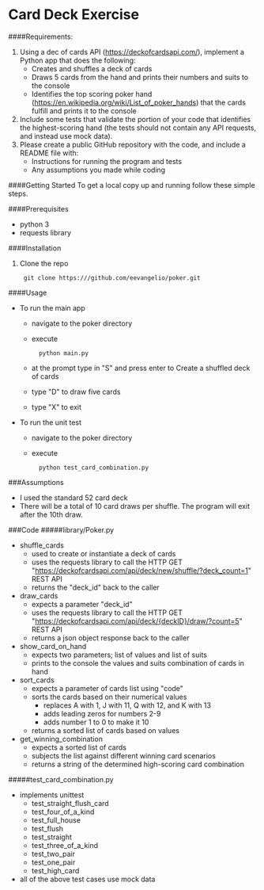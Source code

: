 # Card Deck Exercise

####Requirements:
1. Using a dec of cards API (https://deckofcardsapi.com/), implement a Python app that does the following:
    - Creates and shuffles a deck of cards 
    - Draws 5 cards from the hand and prints their numbers and suits to the console 
    - Identifies the top scoring poker hand (https://en.wikipedia.org/wiki/List_of_poker_hands) that the cards fulfill and prints it to the console
2. Include some tests that validate the portion of your code that identifies the highest-scoring hand (the tests should not contain any API requests, and instead use mock data).
3. Please create a public GitHub repository with the code, and include a README file with:
    - Instructions for running the program and tests
    - Any assumptions you made while coding
    
####Getting Started
To get a local copy up and running follow these simple steps.

####Prerequisites
- python 3
- requests library

####Installation
1. Clone the repo

        git clone https:///github.com/eevangelio/poker.git

####Usage
- To run the main app
    - navigate to the poker directory
    - execute 

            python main.py
        
    - at the prompt type in "S" and press enter to Create a shuffled deck of cards
    - type "D" to draw five cards
    - type "X" to exit
- To run the unit test
    - navigate to the poker directory
    - execute 
    
            python test_card_combination.py

###Assumptions
- I used the standard 52 card deck
- There will be a total of 10 card draws per shuffle. The program will exit after the 10th draw.


###Code
#####library/Poker.py
- shuffle_cards
    - used to create or instantiate a deck of cards
    - uses the requests library to call the HTTP GET "https://deckofcardsapi.com/api/deck/new/shuffle/?deck_count=1" REST API
    - returns the "deck_id" back to the caller
- draw_cards
    - expects a parameter "deck_id"
    - uses the requests library to call the HTTP GET "https://deckofcardsapi.com/api/deck/{deckID}/draw/?count=5" REST API
    - returns a json object response back to the caller
- show_card_on_hand
    - expects two parameters; list of values and list of suits
    - prints to the console the values and suits combination of cards in hand
- sort_cards
    - expects a parameter of cards list using "code"
    - sorts the cards based on their numerical values
        - replaces A with 1, J with 11, Q with 12, and K with 13
        - adds leading zeros for numbers 2-9
        - adds number 1 to 0 to make it 10
    - returns a sorted list of cards based on values
- get_winning_combination
    - expects a sorted list of cards
    - subjects the list against different winning card scenarios
    - returns a string of the determined high-scoring card combination
 
#####test_card_combination.py
- implements unittest
    - test_straight_flush_card
    - test_four_of_a_kind
    - test_full_house
    - test_flush
    - test_straight
    - test_three_of_a_kind
    - test_two_pair
    - test_one_pair
    - test_high_card
 - all of the above test cases use mock data
        
    